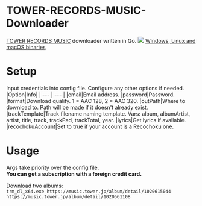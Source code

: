 
# TOWER-RECORDS-MUSIC-Downloader
[TOWER RECORDS MUSIC](https://dereferer.me/?https://music.tower.jp/home/) downloader written in Go.
![](https://i.imgur.com/m5I6WYP.png)
[Windows, Linux and macOS binaries](https://github.com/Sorrow446/TOWER-RECORDS-MUSIC-Downloader/releases)

# Setup
Input credentials into config file.
Configure any other options if needed.
|Option|Info|
| --- | --- |
|email|Email address.
|password|Password.
|format|Download quality. 1 = AAC 128, 2 = AAC 320.
|outPath|Where to download to. Path will be made if it doesn't already exist.
|trackTemplate|Track filename naming template. Vars: album, albumArtist, artist, title, track, trackPad, trackTotal, year.
|lyrics|Get lyrics if available.
|recochokuAccount|Set to true if your account is a Recochoku one.

# Usage
Args take priority over the config file.    
**You can get a subscription with a foreign credit card.**

Download two albums:   
`trm_dl_x64.exe https://music.tower.jp/album/detail/1020615044 https://music.tower.jp/album/detail/1020661108`
